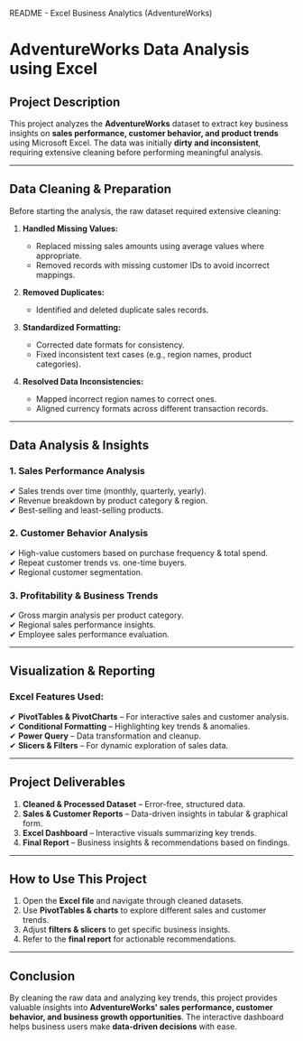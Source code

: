 README - Excel Business Analytics (AdventureWorks)

# AdventureWorks Data Analysis using Excel  

## Project Description  
This project analyzes the **AdventureWorks** dataset to extract key business insights on **sales performance, customer behavior, and product trends** using Microsoft Excel. The data was initially **dirty and inconsistent**, requiring extensive cleaning before performing meaningful analysis.  
 
 ---

## Data Cleaning & Preparation  
Before starting the analysis, the raw dataset required extensive cleaning:  

1. **Handled Missing Values:**  
   - Replaced missing sales amounts using average values where appropriate.  
   - Removed records with missing customer IDs to avoid incorrect mappings.  

2. **Removed Duplicates:**  
   - Identified and deleted duplicate sales records.  

3. **Standardized Formatting:**  
   - Corrected date formats for consistency.  
   - Fixed inconsistent text cases (e.g., region names, product categories).  

4. **Resolved Data Inconsistencies:**  
   - Mapped incorrect region names to correct ones.  
   - Aligned currency formats across different transaction records.  

---

## Data Analysis & Insights  

### **1. Sales Performance Analysis**  
✔ Sales trends over time (monthly, quarterly, yearly).  
✔ Revenue breakdown by product category & region.  
✔ Best-selling and least-selling products.  

### **2. Customer Behavior Analysis**  
✔ High-value customers based on purchase frequency & total spend.  
✔ Repeat customer trends vs. one-time buyers.  
✔ Regional customer segmentation.  

### **3. Profitability & Business Trends**  
✔ Gross margin analysis per product category.  
✔ Regional sales performance insights.  
✔ Employee sales performance evaluation.  

---

## Visualization & Reporting  

### **Excel Features Used:**  
✔ **PivotTables & PivotCharts** – For interactive sales and customer analysis.  
✔ **Conditional Formatting** – Highlighting key trends & anomalies.  
✔ **Power Query** – Data transformation and cleanup.  
✔ **Slicers & Filters** – For dynamic exploration of sales data.  

---

## Project Deliverables  
1. **Cleaned & Processed Dataset** – Error-free, structured data.  
2. **Sales & Customer Reports** – Data-driven insights in tabular & graphical form.  
3. **Excel Dashboard** – Interactive visuals summarizing key trends.  
4. **Final Report** – Business insights & recommendations based on findings.  

---

## How to Use This Project  
1. Open the **Excel file** and navigate through cleaned datasets.  
2. Use **PivotTables & charts** to explore different sales and customer trends.  
3. Adjust **filters & slicers** to get specific business insights.  
4. Refer to the **final report** for actionable recommendations.  

---

## Conclusion  
By cleaning the raw data and analyzing key trends, this project provides valuable insights into **AdventureWorks' sales performance, customer behavior, and business growth opportunities**. The interactive dashboard helps business users make **data-driven decisions** with ease.  
